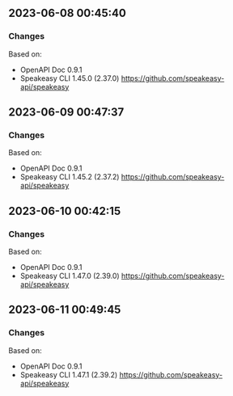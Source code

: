 

## 2023-06-08 00:45:40
### Changes
Based on:
- OpenAPI Doc 0.9.1 
- Speakeasy CLI 1.45.0 (2.37.0) https://github.com/speakeasy-api/speakeasy

## 2023-06-09 00:47:37
### Changes
Based on:
- OpenAPI Doc 0.9.1 
- Speakeasy CLI 1.45.2 (2.37.2) https://github.com/speakeasy-api/speakeasy

## 2023-06-10 00:42:15
### Changes
Based on:
- OpenAPI Doc 0.9.1 
- Speakeasy CLI 1.47.0 (2.39.0) https://github.com/speakeasy-api/speakeasy

## 2023-06-11 00:49:45
### Changes
Based on:
- OpenAPI Doc 0.9.1 
- Speakeasy CLI 1.47.1 (2.39.2) https://github.com/speakeasy-api/speakeasy